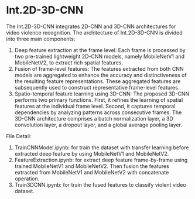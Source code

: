 # Int.2D-3D-CNN
The Int.2D-3D-CNN integrates 2D-CNN and 3D-CNN architectures for video violence recognition. The architecture of Int.2D-3D-CNN is divided into three main components:
1. Deep feature extraction at the frame level: Each frame is processed by two pre-trained lightweight 2D-CNN models, namely MobileNetV1 and MobileNetV2, to extract rich spatial features.
2. Fusion of frame-level features: The features extracted from both CNN models are aggregated to enhance the accuracy and distinctiveness of the resulting feature representations. These aggregated features are subsequently used to construct representative frame-level features.
3. Spatio-temporal feature learning using 3D-CNN: The proposed 3D-CNN performs two primary functions. First, it refines the learning of spatial features at the individual frame level. Second, it captures temporal dependencies by analyzing patterns across consecutive frames. The 3D-CNN architecture comprises a batch normalization layer, a 3D convolution layer, a dropout layer, and a global average pooling layer.

File Detail:
1. TrainCNNModel.ipynb: for train the dataset with transfer learning before extracted deep feature by using MobileNetV1 and MobileNetV2.
2. FeatureExtraction.ipynb: for extract deep feature frame-by-frame using trained MobileNetV1 and MobileNetV2. Then fusion the features extracted from MobileNetV1 and MobileNetV2 with concatenate operation.
3. Train3DCNN.ipynb: for train the fused features to classify violent video dataset.
